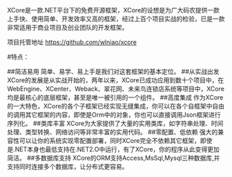 ﻿XCore是一款.NET平台下的免费开源框架，XCore的设想是为广大码农提供一款上手快、使用简单、开发效率又高的框架，经过上百个项目实战的检验，已是一款非常适用于商业项目及创业团队的开发框架。

项目托管地址 https://github.com/wlniao/xcore

#特点：

##简洁易用
    简单、易学、易上手是我们对这套框架的基本定位。
##从实战出发
    XCore的发展是从实战开始的，两年以来，XCore已成功应用到数十个项目中，在WebEngine、XCenter、Weback、翠花网、未来鸟连锁店系统等项目中，XCore均是最核心的底层框架，甚至是唯一被引用的一个组件。
##高度集成
    作为XCore的一大特色，XCore的各个子框架已经实现无缝集成，你可以在各个自框架中自由的调用其它框架的内容，即使是Orm中的对象，你也可以直接调用Json框架进行序列化。
##类库丰富
    XCore为大家提供了大量的实用类库，如字符串处理、时间处理、类型转换、网络访问等非常丰富的实用代码。
##零配置、低依赖
    强大的兼容性可以让你的系统实现零配置部署，同时XCore完全不依赖其它框架，即使是.NET本身也最低支持在.NET2.O中运行，有了XCore，你的程序从此变得更加简洁。
##多数据库支持
    XCore的ORM支持Access,MsSql,Mysql三种数据库,并支持同时连接多个数据库，让分布式更容易。